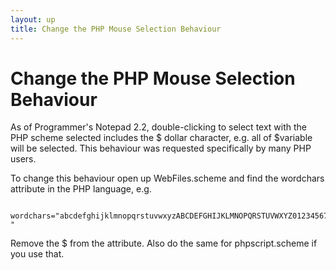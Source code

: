 ```yaml
---
layout: up
title: Change the PHP Mouse Selection Behaviour
---
```


# Change the PHP Mouse Selection Behaviour

As of Programmer's Notepad 2.2, double-clicking to select text with the PHP scheme selected includes the $ dollar character, e.g. all of $variable will be selected. This behaviour was requested specifically by many PHP users. 

To change this behaviour open up WebFiles.scheme and find the wordchars attribute in the PHP language, e.g.

```
  wordchars="abcdefghijklmnopqrstuvwxyzABCDEFGHIJKLMNOPQRSTUVWXYZ0123456789$_-"
```

Remove the $ from the attribute. Also do the same for phpscript.scheme if you use that.